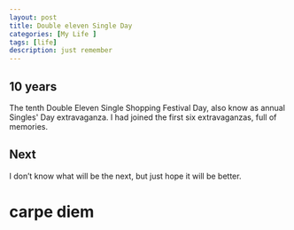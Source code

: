 ```yaml
---
layout: post
title: Double eleven Single Day
categories: [My Life ]
tags: [life]
description: just remember
---
```

## 10 years
The tenth Double Eleven Single Shopping Festival Day, also know as annual Singles' Day extravaganza. I had joined the first six extravaganzas, full of memories. 

## Next
I don’t know what will be the next, but just hope it will be better. 

carpe diem
=============
